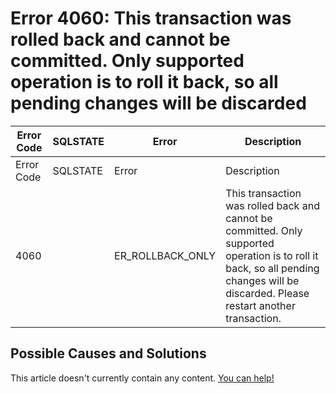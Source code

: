 
# Error 4060: This transaction was rolled back and cannot be committed. Only supported operation is to roll it back, so all pending changes will be discarded


| Error Code | SQLSTATE | Error | Description |
| --- | --- | --- | --- |
| Error Code | SQLSTATE | Error | Description |
| 4060 |  | ER_ROLLBACK_ONLY | This transaction was rolled back and cannot be committed. Only supported operation is to roll it back, so all pending changes will be discarded. Please restart another transaction. |




## Possible Causes and Solutions


This article doesn't currently contain any content. [You can help!](/kb/en/writing-and-editing-knowledge-base-articles/)

